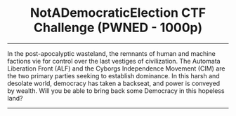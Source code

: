# <h1 align="center">NotADemocraticElection CTF Challenge (PWNED - 1000p)</h1>

---

<p align="center">

In the post-apocalyptic wasteland, the remnants of human and machine factions vie for control over the last vestiges of civilization.
The Automata Liberation Front (ALF) and the Cyborgs Independence Movement (CIM) are the two primary parties seeking to establish dominance.
In this harsh and desolate world, democracy has taken a backseat, and power is conveyed by wealth.
Will you be able to bring back some Democracy in this hopeless land?

</p>

---
